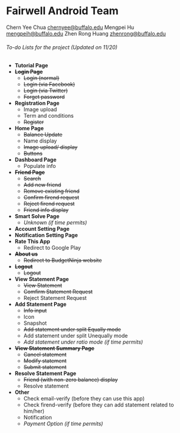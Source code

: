 # Fairwell Android Team

Chern Yee Chua <chernyee@buffalo.edu>
Mengpei Hu <mengpeih@buffalo.edu>
Zhen Rong Huang <zhenrong@buffalo.edu>
<return>
<return>

###### To-do Lists for the project *(Updated on 11/20)*
* **Tutorial Page**
* ~~**Login Page**~~
  * ~~Login (normal)~~
  * ~~Login (via Facebook)~~
  * ~~Login (via Twitter)~~
  * ~~Forget password~~
* **Registration Page**
  * Image upload
  * Term and conditions
  * ~~Register~~
* **Home Page**
  * ~~Balance Update~~
  * Name display
  * ~~Image upload/ display~~
  * ~~Buttons~~
* **Dashboard Page**
  * Populate info
* ~~**Friend Page**~~
  * ~~Search~~
  * ~~Add new friend~~
  * ~~Remove existing friend~~
  * ~~Confirm firend request~~
  * ~~Reject firend request~~
  * ~~Friend info display~~
* **Smart Solve Page**
  * *Unknown (if time permits)*
* **Account Setting Page**
* **Notification Setting Page**
* **Rate This App**
  * Redirect to Google Play
* ~~**About us**~~
  * ~~Redirect to BudgetNinja website~~
* ~~**Logout**~~
  * ~~Logout~~
* **View Statement Page**
  * ~~View Statement~~
  * ~~Comfirm Statement Request~~
  * Reject Statement Request
* **Add Statement Page**
  * ~~Info input~~
  * Icon
  * Snapshot
  * ~~Add statement under split Equally mode~~
  * Add statement under split Unequally mode
  * *Add statement under ratio mode (if time permits)*
* ~~**View Statement Summary Page**~~
  * ~~Cancel statement~~
  * ~~Modify statement~~
  * ~~Submit statement~~
* **Resolve Statement Page**
  * ~~Friend (with non-zero balance) display~~
  * Resolve statement
* **Other**
  * Check email-verify (before they can use this app)
  * Check firend-verify (before they can add statement related to him/her)
  * Notification
  * *Payment Option (if time permits)*
